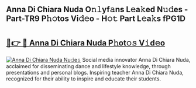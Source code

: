 ## Anna Di Chiara Nuda O𝚗𝚕yf𝚊ns L𝚎a𝚔ed N𝚞𝚍es - Part-TR9 P𝚑𝚘tos Vi𝚍𝚎o - H𝚘𝚝 Part L𝚎a𝚔s fPG1D

# <h2><a href="http://kfaz57c.oniu.top/?m=Anna+Di+Chiara+Nuda">🔗👉 🔴 Anna Di Chiara Nuda P𝚑ot𝚘𝚜 V𝚒d𝚎o</a></h2>

[![Anna Di Chiara Nuda Nu𝚍e𝚜](https://i.imgur.com/0qMVB7G.gif)](http://kfaz57c.oniu.top/?m=Anna+Di+Chiara+Nuda)
Social media innovator Anna Di Chiara Nuda, acclaimed for disseminating dance and lifestyle knowledge, through presentations and personal blogs. Inspiring teacher Anna Di Chiara Nuda, recognized for their ability to inspire and educate their students.  
